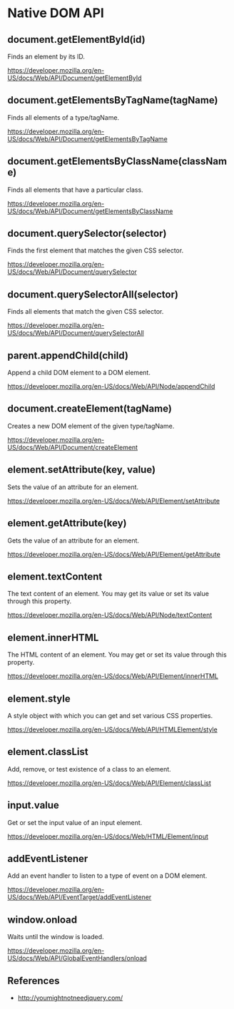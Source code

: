 # Native DOM API


## document.getElementById(id)

Finds an element by its ID.

https://developer.mozilla.org/en-US/docs/Web/API/Document/getElementById

## document.getElementsByTagName(tagName)

Finds all elements of a type/tagName.

https://developer.mozilla.org/en-US/docs/Web/API/Document/getElementsByTagName

## document.getElementsByClassName(className)

Finds all elements that have a particular class.

https://developer.mozilla.org/en-US/docs/Web/API/Document/getElementsByClassName

## document.querySelector(selector)

Finds the first element that matches the given CSS selector.

https://developer.mozilla.org/en-US/docs/Web/API/Document/querySelector

## document.querySelectorAll(selector)

Finds all elements that match the given CSS selector.

https://developer.mozilla.org/en-US/docs/Web/API/Document/querySelectorAll

## parent.appendChild(child)

Append a child DOM element to a DOM element.

https://developer.mozilla.org/en-US/docs/Web/API/Node/appendChild

## document.createElement(tagName)

Creates a new DOM element of the given type/tagName.

https://developer.mozilla.org/en-US/docs/Web/API/Document/createElement

## element.setAttribute(key, value)

Sets the value of an attribute for an element.

https://developer.mozilla.org/en-US/docs/Web/API/Element/setAttribute

## element.getAttribute(key)

Gets the value of an attribute for an element.

https://developer.mozilla.org/en-US/docs/Web/API/Element/getAttribute

## element.textContent

The text content of an element. You may get its value or set its value through this property.

https://developer.mozilla.org/en-US/docs/Web/API/Node/textContent

## element.innerHTML

The HTML content of an element. You may get or set its value through this property.

https://developer.mozilla.org/en-US/docs/Web/API/Element/innerHTML

## element.style

A style object with which you can get and set various CSS properties.

https://developer.mozilla.org/en-US/docs/Web/API/HTMLElement/style

## element.classList

Add, remove, or test existence of a class to an element.

https://developer.mozilla.org/en-US/docs/Web/API/Element/classList

## input.value

Get or set the input value of an input element.

https://developer.mozilla.org/en-US/docs/Web/HTML/Element/input

## addEventListener

Add an event handler to listen to a type of event on a DOM element.

https://developer.mozilla.org/en-US/docs/Web/API/EventTarget/addEventListener

## window.onload

Waits until the window is loaded.

https://developer.mozilla.org/en-US/docs/Web/API/GlobalEventHandlers/onload

## References

* http://youmightnotneedjquery.com/
